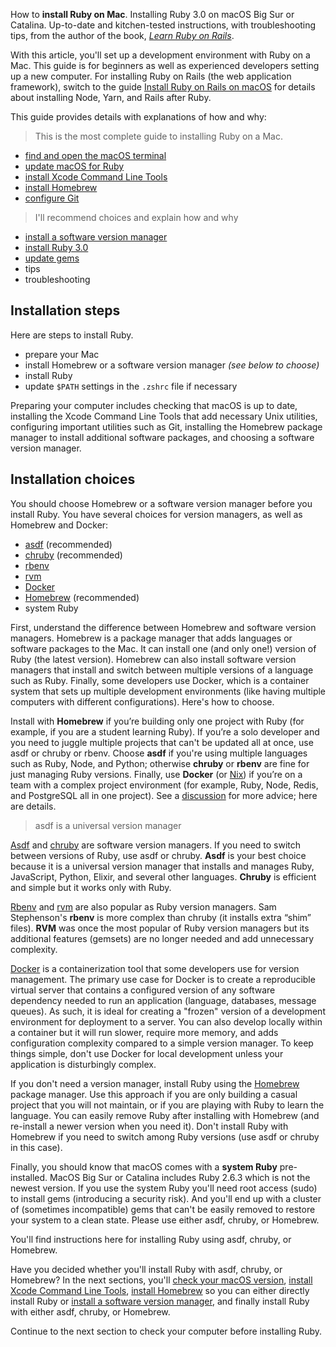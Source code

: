 How to **install Ruby on Mac**. Installing Ruby 3.0 on macOS Big Sur or Catalina. Up-to-date and kitchen-tested instructions, with troubleshooting tips, from the author of the book, _[Learn Ruby on Rails](https://learn-rails.com/)_.

With this article, you'll set up a development environment with Ruby on a Mac. This guide is for beginners as well as experienced developers setting up a new computer. For installing Ruby on Rails (the web application framework), switch to the guide [Install Ruby on Rails on macOS](https://learn-rails.com/install-rails-mac/index.html) for details about installing Node, Yarn, and Rails after Ruby.

This guide provides details with explanations of how and why:

> This is the most complete guide to installing Ruby on a Mac.
- [find and open the macOS terminal](/ruby/14.html)
- [update macOS for Ruby](/ruby/1.html)
- [install Xcode Command Line Tools](/ruby/2.html)
- [install Homebrew](/ruby/3.html)
- [configure Git](/ruby/4.html)

> I'll recommend choices and explain how and why

- [install a software version manager](/ruby/5.html)
- [install Ruby 3.0](/ruby/6.html)
- [update gems](/ruby/7.html)
- tips
- troubleshooting

## Installation steps

Here are steps to install Ruby.
- prepare your Mac
- install Homebrew or a software version manager _(see below to choose)_
- install Ruby
- update `$PATH` settings in the `.zshrc` file if necessary

Preparing your computer includes checking that macOS is up to date, installing the Xcode Command Line Tools that add necessary Unix utilities, configuring important utilities such as Git, installing the Homebrew package manager to install additional software packages, and choosing a software version manager.

## Installation choices

You should choose Homebrew or a software version manager before you install Ruby. You have several choices for version managers, as well as Homebrew and Docker:

- [asdf](https://asdf-vm.com/) (recommended)
- [chruby](https://github.com/postmodern/chruby) (recommended)
- [rbenv](https://github.com/sstephenson/rbenv)
- [rvm](https://rvm.io/)
- [Docker](https://www.docker.com/)
- [Homebrew](https://brew.sh/) (recommended)
- system Ruby

First, understand the difference between Homebrew and software version managers. Homebrew is a package manager that adds languages or software packages to the Mac. It can install one (and only one!) version of Ruby (the latest version). Homebrew can also install software version managers that install and switch between multiple versions of a language such as Ruby. Finally, some developers use Docker, which is a container system that sets up multiple development environments (like having multiple computers with different configurations). Here's how to choose.

Install with **Homebrew** if you’re building only one project with Ruby (for example, if you are a student learning Ruby). If you’re a solo developer and you need to juggle multiple projects that can't be updated all at once, use asdf or chruby or rbenv. Choose **asdf** if you're using multiple languages such as Ruby, Node, and Python; otherwise **chruby** or **rbenv** are fine for just managing Ruby versions. Finally, use **Docker** (or [Nix](https://nixos.org/guides/dev-environment.html)) if you’re on a team with a complex project environment (for example, Ruby, Node, Redis, and PostgreSQL all in one project). See a [discussion](https://www.reddit.com/r/ruby/comments/ksyqau/ruby_30_asdf_chruby_or_docker/) for more advice; here are details.

> asdf is a universal version manager

[Asdf](https://asdf-vm.com/) and [chruby](https://github.com/postmodern/chruby) are software version managers. If you need to switch between versions of Ruby, use asdf or chruby. **Asdf** is your best choice because it is a universal version manager that installs and manages Ruby, JavaScript, Python, Elixir, and several other languages. **Chruby** is efficient and simple but it works only with Ruby.

[Rbenv](https://github.com/sstephenson/rbenv) and [rvm](https://rvm.io/) are also popular as Ruby version managers. Sam Stephenson's **rbenv** is more complex than chruby (it installs extra “shim” files). **RVM** was once the most popular of Ruby version managers but its additional features (gemsets) are no longer needed and add unnecessary complexity.

[Docker](https://www.docker.com/) is a containerization tool that some developers use for version management. The primary use case for Docker is to create a reproducible virtual server that contains a configured version of any software dependency needed to run an application (language, databases, message queues). As such, it is ideal for creating a "frozen" version of a development environment for deployment to a server. You can also develop locally within a container but it will run slower, require more memory, and adds configuration complexity compared to a simple version manager. To keep things simple, don't use Docker for local development unless your application is disturbingly complex.

If you don't need a version manager, install Ruby using the [Homebrew](https://brew.sh/) package manager. Use this approach if you are only building a casual project that you will not maintain, or if you are playing with Ruby to learn the language. You can easily remove Ruby after installing with Homebrew (and re-install a newer version when you need it). Don't install Ruby with Homebrew if you need to switch among Ruby versions (use asdf or chruby in this case).

Finally, you should know that macOS comes with a **system Ruby** pre-installed. MacOS Big Sur or Catalina includes Ruby 2.6.3 which is not the newest version. If you use the system Ruby you'll need root access (sudo) to install gems (introducing a security risk). And you'll end up with a cluster of (sometimes incompatible) gems that can't be easily removed to restore your system to a clean state. Please use either asdf, chruby, or Homebrew.

You'll find instructions here for installing Ruby using asdf, chruby, or Homebrew.

Have you decided whether you'll install Ruby with asdf, chruby, or Homebrew? In the next sections,  you'll [check your macOS version](/ruby/1.html), [install Xcode Command Line Tools](/ruby/2.html), [install Homebrew](/ruby/3.html) so you can either directly install Ruby or [install a software version manager](/ruby/5.html), and finally install Ruby with either asdf, chruby, or Homebrew.

Continue to the next section to check your computer before installing Ruby.
